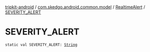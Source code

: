 [tripkit-android](../../index.md) / [com.skedgo.android.common.model](../index.md) / [RealtimeAlert](index.md) / [SEVERITY_ALERT](./-s-e-v-e-r-i-t-y_-a-l-e-r-t.md)

# SEVERITY_ALERT

`static val SEVERITY_ALERT: `[`String`](https://kotlinlang.org/api/latest/jvm/stdlib/kotlin/-string/index.html)